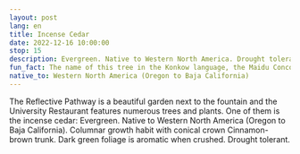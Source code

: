 ```yaml
---
layout: post
lang: en
title: Incense Cedar
date: 2022-12-16 10:00:00
stop: 15
description: Evergreen. Native to Western North America. Drought tolerant.
fun_fact: The name of this tree in the Konkow language, the Maidu Concow tribe's language, is hö'-tä
native_to: Western North America (Oregon to Baja California)
---
```

The Reflective Pathway is a beautiful garden next to the fountain and the University Restaurant features numerous trees and plants. One of them is the incense cedar: Evergreen. Native to Western North America (Oregon to Baja California). Columnar growth habit with conical crown Cinnamon-brown trunk. Dark green foliage is aromatic when crushed. Drought tolerant.
